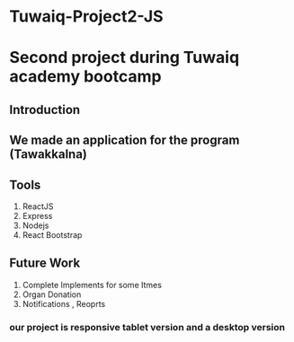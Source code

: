 # Tuwaiq-Project2-JS
Second project during Tuwaiq academy bootcamp 
=================================================
## Introduction

We made an application for the program (Tawakkalna) 
-------------------------------------------------
## Tools
1. ReactJS
2. Express
3. Nodejs
4. React Bootstrap

## Future Work
1. Complete Implements for some Itmes
2. Organ Donation
3. Notifications , Reoprts


### our project is responsive tablet version and a desktop version



